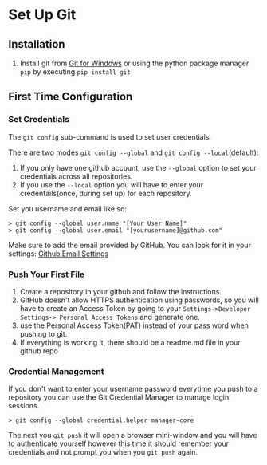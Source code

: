# Set Up Git

## Installation
1. Install git from [Git for Windows](https://gitforwindows.org/) or using the
   python package manager `pip` by executing `pip install git`

## First Time Configuration 

### Set Credentials

The `git config` sub-command is used to set user credentials. 

There are two modes `git config --global` and `git config --local`(default): 

1. If you only have one github account, use the `--global` option to set
   your credentials across all repositories.
2. If you use the `--local` option you will have to enter your
   credentails(once, during set up) for each repository.

Set you username and email like so: 

	> git config --global user.name "[Your User Name]"
	> git config --global user.email "[yourusername]@github.com"

Make sure to add the email provided by GitHub. You can look for it in your
settings: [Github Email Settings](https://github.com/settings/emails)

### Push Your First File

1. Create a repository in your github and follow the instructions.
2. GitHub doesn't allow HTTPS authentication using passwords, so you
will have to create an Access Token by going to your
`Settings->Developer Settings-> Personal Access Tokens` and generate
one.
3. use the Personal Access Token(PAT) instead of your pass word when
pushing to git.
4. If everything is working it, there should be a readme.md file in your
github repo

### Credential Management

If you don't want to enter your username password everytime you push to a
repository you can use the Git Credential Manager to manage login sessions.

```
> git config --global credential.helper manager-core
```

The next you `git push` it will open a browser mini-window and you will have to
authenticate yourself however this time it should remember your credentials and
not prompt you when you `git push` again.

